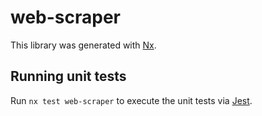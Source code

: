 # web-scraper

This library was generated with [Nx](https://nx.dev).

## Running unit tests

Run `nx test web-scraper` to execute the unit tests via [Jest](https://jestjs.io).
